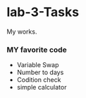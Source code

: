 # lab-3-Tasks
My works.

### MY favorite code
* Variable Swap
* Number to days
* Codition check
* simple calculator


